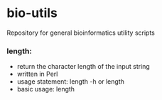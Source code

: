# bio-utils
Repository for general bioinformatics utility scripts

### length:
- return the character length of the input string
- written in Perl
- usage statement: length -h or length
- basic usage: length <string>
